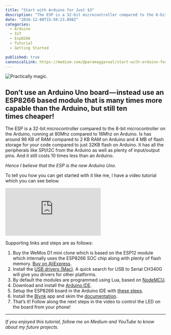 ```yaml
---
title: "Start with Arduino for Just $3"
description: "The ESP is a 32-bit microcontroller compared to the 8-bit microcontroller on the Arduino, running at 80Mhz compared to 16Mhz on Arduino. Is has around 96 KB of RAM compared to 2 KB RAM on Arduino and…"
date: "2016-12-08T15:50:23.898Z"
categories: 
  - Arduino
  - IoT
  - Esp8266
  - Tutorial
  - Getting Started

published: true
canonicalLink: https://medium.com/@paramaggarwal/start-with-arduino-for-just-3-63749fea4827
---
```


![Practically magic.](./asset-1.png)

## Don’t use an Arduino Uno board — instead use an ESP8266 based module that is many times more capable than the Arduino, but still ten times cheaper!

The ESP is a 32-bit microcontroller compared to the 8-bit microcontroller on the Arduino, running at 80Mhz compared to 16Mhz on Arduino. Is has around 96 KB of RAM compared to 2 KB RAM on Arduino and 4 MB of flash storage for your code compared to just 32KB flash on Arduino. It has all the peripherals like SPI/I2C from the Arduino as well as plenty of input/output pins. And it still costs 10 times less than an Arduino.

_Hence I believe that the ESP is the new Arduino Uno._

To tell you how you can get started with it like me, I have a video tutorial which you can see below.

<Embed src="https://www.youtube.com/embed/hsaroVCHuPE?feature=oembed" aspectRatio={0.562} />

Supporting links and steps are as follows:

1.  Buy the WeMos D1 mini clone which is based on the ESP12 module which internally uses the ESP8266 SOC chip along with plenty of flash memory. [Buy on AliExpress](https://www.aliexpress.com/item/1pcs-D1-mini-Mini-NodeMcu-4M-bytes-Lua-WIFI-Internet-of-Things-development-board-based-ESP8266/32644199530.html).
2.  Install the [USB drivers (Mac)](https://github.com/adrianmihalko/ch340g-ch34g-ch34x-mac-os-x-driver). A quick search for USB to Serial CH340G will give you drivers for other platforms.
3.  By default the modules are programmed using Lua, based on [NodeMCU](http://www.nodemcu.com/index_en.html).
4.  Download and install the [Arduino IDE](https://www.arduino.cc/en/Main/Software).
5.  Setup the ESP8266 board in the Arduino IDE with [these steps](https://github.com/esp8266/Arduino#installing-with-boards-manager).
6.  Install the [Blynk](http://www.blynk.cc) app and skim the [documentation](http://docs.blynk.cc).
7.  That’s it! Follow along the next steps in the video to control the LED on the board from your phone!

---

_If you enjoyed this tutorial, follow me on Medium and YouTube to know about my future projects._
